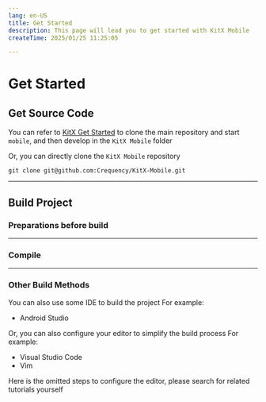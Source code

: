```yaml
---
lang: en-US
title: Get Started
description: This page will lead you to get started with KitX Mobile
createTime: 2025/01/25 11:25:05

---
```


# Get Started

## Get Source Code

You can refer to [KitX Get Started](/guide/getting-started.md) to clone the main repository and start `mobile`, and then develop in the `KitX Mobile` folder

Or, you can directly clone the `KitX Mobile` repository

```shell
git clone git@github.com:Crequency/KitX-Mobile.git
```

---

## Build Project

### Preparations before build



---

### Compile



---

### Other Build Methods

You can also use some IDE to build the project
For example:
- Android Studio

Or, you can also configure your editor to simplify the build process
For example:
- Visual Studio Code
- Vim

Here is the omitted steps to configure the editor, please search for related tutorials yourself
